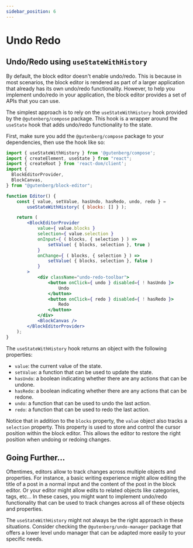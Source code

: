 ```yaml
---
sidebar_position: 6
---
```


# Undo Redo

## Undo/Redo using `useStateWithHistory`

By default, the block editor doesn't enable undo/redo. This is because in most scenarios, the block editor is rendered as part of a larger application that already has its own undo/redo functionality. However, to help you implement undo/redo in your application, the block editor provides a set of APIs that you can use.

The simplest approach is to rely on the `useStateWithHistory` hook provided by the `@gutenberg/compose` package. This hook is a wrapper around the `useState` hook that adds undo/redo functionality to the state.

First, make sure you add the `@gutenberg/compose` package to your dependencies, then use the hook like so:

```jsx
import { useStateWithHistory } from '@gutenberg/compose';
import { createElement, useState } from "react";
import { createRoot } from 'react-dom/client';
import {
  BlockEditorProvider,
  BlockCanvas,
} from "@gutenberg/block-editor";

function Editor() {
	const { value, setValue, hasUndo, hasRedo, undo, redo } =
		useStateWithHistory( { blocks: [] } );

	return (
        <BlockEditorProvider
            value={ value.blocks }
            selection={ value.selection }
            onInput={ ( blocks, { selection } ) =>
                setValue( { blocks, selection }, true )
            }
            onChange={ ( blocks, { selection } ) =>
                setValue( { blocks, selection }, false )
            }
        >
            <div className="undo-redo-toolbar">
                <button onClick={ undo } disabled={ ! hasUndo }>
                    Undo
                </button>
                <button onClick={ redo } disabled={ ! hasRedo }>
                    Redo
                </button>
            </div>
            <BlockCanvas />
        </BlockEditorProvider>
	);
}
```

The `useStateWithHistory` hook returns an object with the following properties:

- `value`: the current value of the state.
- `setValue`: a function that can be used to update the state.
- `hasUndo`: a boolean indicating whether there are any actions that can be undone.
- `hasRedo`: a boolean indicating whether there are any actions that can be redone.
- `undo`: a function that can be used to undo the last action.
- `redo`: a function that can be used to redo the last action.

Notice that in addition to the `blocks` property, the `value` object also tracks a `selection` property. This property is used to store and control the cursor position within the block editor. This allows the editor to restore the right position when undoing or redoing changes.

## Going Further...

Oftentimes, editors allow to track changes across multiple objects and properties. For instance, a basic writing experience might allow editing the title of a post in a normal input and the content of the post in the block editor. Or your editor might allow edits to related objects like categories, tags, etc... In these cases, you might want to implement undo/redo functionality that can be used to track changes across all of these objects and properties.

The `useStateWithHistory` might not always be the right approach in these situations. Consider checking the `@gutenberg/undo-manager` package that offers a lower level undo manager that can be adapted more easily to your specific needs.
